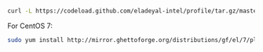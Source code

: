 ```bash

curl -L https://codeload.github.com/eladeyal-intel/profile/tar.gz/master | tar xz --strip=1 -C ~

```


For CentOS 7:
```bash
sudo yum install http://mirror.ghettoforge.org/distributions/gf/el/7/plus/x86_64/tmux-2.4-2.gf.el7.x86_64.rpm vim
```
